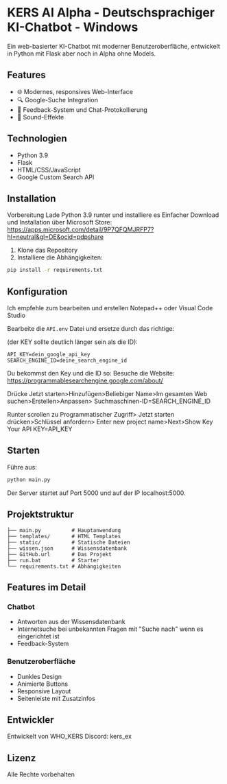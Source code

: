 # KERS AI Alpha - Deutschsprachiger KI-Chatbot - Windows 

Ein web-basierter KI-Chatbot mit moderner Benutzeroberfläche, entwickelt in Python mit Flask aber noch in Alpha ohne Models.

## Features

- 🌐 Modernes, responsives Web-Interface
- 🔍 Google-Suche Integration
- 💾 Feedback-System und Chat-Protokollierung
- 🎵 Sound-Effekte

## Technologien

- Python 3.9 
- Flask
- HTML/CSS/JavaScript
- Google Custom Search API

## Installation
Vorbereitung 
Lade Python 3.9 runter und installiere es
Einfacher Download und Installation über Microsoft Store: 
https://apps.microsoft.com/detail/9P7QFQMJRFP7?hl=neutral&gl=DE&ocid=pdpshare
1. Klone das Repository
2. Installiere die Abhängigkeiten:
```bash
pip install -r requirements.txt
```

## Konfiguration
Ich empfehle zum bearbeiten und erstellen Notepad++ oder Visual Code Studio


Bearbeite die `API.env` Datei und ersetze durch das richtige:

(der KEY sollte deutlich länger sein als die ID):
```
API_KEY=dein_google_api_key
SEARCH_ENGINE_ID=deine_search_engine_id
 ```
Du bekommst den Key und die ID so:
Besuche die Website: https://programmablesearchengine.google.com/about/

Drücke Jetzt starten>Hinzufügen>Beliebiger Name>Im gesamten Web suchen>Erstellen>Anpassen>
Suchmaschinen-ID=SEARCH_ENGINE_ID

Runter scrollen zu Programmatischer Zugriff> Jetzt starten drücken>Schlüssel anfordern> Enter new project name>Next>Show Key
Your API KEY=API_KEY


## Starten

Führe aus:
```bash
python main.py
```
Der Server startet auf Port 5000 und auf der IP localhost:5000.

## Projektstruktur

```
├── main.py          # Hauptanwendung
├── templates/       # HTML Templates
├── static/          # Statische Dateien
├── wissen.json      # Wissensdatenbank
├── GitHub.url       # Das Projekt
├── run.bat          # Starter
└── requirements.txt # Abhängigkeiten
```

## Features im Detail

### Chatbot
- Antworten aus der Wissensdatenbank
- Internetsuche bei unbekannten Fragen mit "Suche nach" wenn es eingerichtet ist
- Feedback-System

### Benutzeroberfläche
- Dunkles Design
- Animierte Buttons
- Responsive Layout
- Seitenleiste mit Zusatzinfos

## Entwickler

Entwickelt von WHO_KERS
Discord: kers_ex

## Lizenz

Alle Rechte vorbehalten
